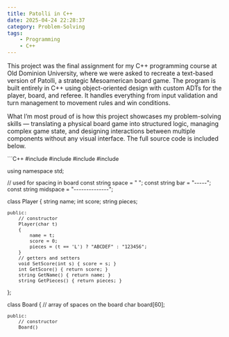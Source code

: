 ```yaml
---
title: Patolli in C++
date: 2025-04-24 22:28:37
category: Problem-Solving
tags:
    - Programming
    - C++
---
```


This project was the final assignment for my C++ programming course at Old Dominion University, where we were asked to recreate a text-based version of Patolli, a strategic Mesoamerican board game. The program is built entirely in C++ using object-oriented design with custom ADTs for the player, board, and referee. It handles everything from input validation and turn management to movement rules and win conditions.

What I’m most proud of is how this project showcases my problem-solving skills — translating a physical board game into structured logic, managing complex game state, and designing interactions between multiple components without any visual interface. The full source code is included below.

<div style="max-height: 400px; overflow-y: auto; font-size: 0.9em;">
```C++
#include <iostream>
#include <string>
#include <stdlib.h>
#include <time.h>

using namespace std;

// used for spacing in board
const string space = "              ";
const string bar = "-----";
const string midspace = "--------------";

class Player
{
    string name;
    int score;
    string pieces;

    public:
        // constructor
        Player(char t)
        {
            name = t;
            score = 0;
            pieces = (t == 'L') ? "ABCDEF" : "123456";
        } 
        // getters and setters
        void SetScore(int s) { score = s; }
        int GetScore() { return score; }
        string GetName() { return name; }
        string GetPieces() { return pieces; }
};

class Board
{
    // array of spaces on the board
    char board[60];

    public:
        // constructor
        Board()
        {
            for (int i = 0; i < 60; i++)
                board[i] = ' ';
        }
        // getters and setters
        void SetValue(int x, char v) { board[x] = v; }
        char GetValue(int x) { return board[x]; }
        // draws board with pieces
        void DrawBoard()
        {
            cout << space << bar << endl;
            cout << space << "|" << board[7] << "|" << board[8] << "|" << endl;
            cout << space << bar << endl;
            cout << space << "|" << board[6] << "|" << board[9] << "|" << endl;
            cout << space << bar << endl;
            cout << space << "|" << board[5] << "|" << board[10] << "|" << endl;
            cout << space << bar << endl;
            cout << space << "|" << board[4] << "|" << board[11] << "|" << endl;
            cout << space << bar << endl;
            cout << space << "|" << board[3] << "|" << board[12] << "|" << endl;
            cout << space << bar << endl;
            cout << space << "|" << board[2] << "|" << board[13] << "|" << endl;
            cout << space << bar << endl;
            cout << space << "|" << board[1] << "|" << board[14] << "|" << endl;
            cout << midspace << bar << midspace << endl;
            cout << "|" << board[53] << "|" << board[54] << "|" << board[55] << "|" << board[56]
                 << "|" << board[57] << "|" << board[58] << "|" << board[59] << "|" << board[0]
                 << "|" << board[15] << "|" << board[16] << "|" << board[17] << "|" << board[18]
                 << "|" << board[19] << "|" << board[20] << "|" << board[21] << "|" << board[22] << "|" << endl;
            cout << midspace << bar << midspace << endl;
            cout << "|" << board[52] << "|" << board[51] << "|" << board[50] << "|" << board[49]
                 << "|" << board[48] << "|" << board[47] << "|" << board[46] << "|" << board[45]
                 << "|" << board[30] << "|" << board[29] << "|" << board[28] << "|" << board[27]
                 << "|" << board[26] << "|" << board[25] << "|" << board[24] << "|" << board[23] <<  "|" << endl;
            cout << midspace << bar << midspace << endl;
            cout << space << "|" << board[44] << "|" << board[31] << "|" << endl;
            cout << space << bar << endl;
            cout << space << "|" << board[43] << "|" << board[32] << "|" << endl;
            cout << space << bar << endl;
            cout << space << "|" << board[42] << "|" << board[33] << "|" << endl;
            cout << space << bar << endl;
            cout << space << "|" << board[41] << "|" << board[34] << "|" << endl;
            cout << space << bar << endl;
            cout << space << "|" << board[40] << "|" << board[35] << "|" << endl;
            cout << space << bar << endl;
            cout << space << "|" << board[39] << "|" << board[36] << "|" << endl;
            cout << space << bar << endl;
            cout << space << "|" << board[38] << "|" << board[37] << "|" << endl;
            cout << space << bar << endl;
        }
};

class Referee
{
    Player* playerL;
    Player* playerN;
    Board* board;
    bool gameover;

    public:
        // constructor
        Referee()
        {
            playerL = new Player('L');
            playerN = new Player('N');
            board = new Board();
            gameover = false;
        }
        // main gameplay function
        void Play()
        {
            int turn = 1;
            int lastturn = 0;
            int diceRoll = 0;
            int spot = 0;
            char input = ' ';

            // loop until winner
            while (!gameover)
            {
                // decide current player
                Player* currentPlayer = (turn % 2 == 1) ? playerL : playerN;
                srand(time(NULL));
                system("CLS");
                board->DrawBoard();
                // figure out if last move ended or if it is prompting for re-input
                if (lastturn != turn) {
                    diceRoll = rand() % 6;
                    lastturn = turn;
                } else {
                    if (spot == 7 || spot == 8 || spot == 22 || spot == 23 || spot == 37 || spot == 38 || spot == 52 || spot == 53) {
                        cout << "You landed on the edge! Move again." << endl << endl;
                        diceRoll = rand() % 6;
                    } else {
                        cout << "Invalid Move! Try again." << endl << endl;
                    }
                }
                // instant pass
                if (diceRoll == 0) {
                    cout << "You rolled a 0. You must pass your turn." << endl << endl;
                }
                cout << "Player L (Letters) Score: " << playerL->GetScore() << endl;
                cout << "Player N (Numbers) Score: " << playerN->GetScore() << endl << endl;
                cout << "Player " << currentPlayer->GetName() << "'s Turn (Turn " << turn << ")" << endl;
                cout << "The roll is: " << diceRoll << endl;
                cout << "Select a piece to move (" << currentPlayer->GetPieces() << " or P to Pass): ";

                cin >> input;
                input = toupper(input);
                // pass turn
                if (input == 'P' || diceRoll == 0) { 
                    turn++;
                    continue;
                }
                // validate input
                if (!(currentPlayer->GetPieces().find(input) < currentPlayer->GetPieces().length())) { continue; }
                int position = -1;
                // find if piece is on board
                for (int i = 0; i < 60; i++) {
                    if (board->GetValue(i) == input) { position = i; }
                }
                spot = (position + diceRoll) % 60;
                if (position >= 0) {
                    if (spot != 0 && spot != 15 && spot != 30 && spot != 45) {
                        if (board->GetValue(spot) != ' ') { continue; } // can't move to occupied space outside of middle
                    }
                    board->SetValue(spot, input);
                    board->SetValue(position, ' ');
                    if (spot == 7 || spot == 8 || spot == 22 || spot == 23 || spot == 37 || spot == 38 || spot == 52 || spot == 53) { continue; } // extra turn
                    // scoring
                    if (currentPlayer->GetName() == "L" && spot == 29) {
                        board->SetValue(29, ' ');
                        playerL->SetScore(playerL->GetScore() + 1);
                    }
                    if (currentPlayer->GetName() == "N" && spot == 59) {
                        board->SetValue(59, ' ');
                        playerN->SetScore(playerN->GetScore() + 1);
                    }
                    turn++;
                } else {
                    // add new piece to board
                    if (currentPlayer->GetName() == "L") {
                        if (board->GetValue(31) == ' ') { board->SetValue(31, input); } else { continue; }
                    } else {
                        if (board->GetValue(1) == ' ') { board->SetValue(1, input); } else { continue; }
                    }
                    turn++;
                }
                // win conditions
                if (playerL->GetScore() == 6) {
                    cout << endl << "PLAYER L WINS" << endl;
                    gameover = true;
                } else if (playerN->GetScore() == 6) {
                    cout << endl << "PLAYER N WINS" << endl;
                    gameover = true;
                }
            }
        }
};

int main()
{
    Referee Game = Referee();
    Game.Play();
    return 0;
}
```

</div>
<br>
Here’s a screenshot of the game in action. It shows the initial setup phase and part of the turn cycle where players place pieces and roll the die. The visual layout of the board and player prompts were designed to be easy to follow, even in a simple text-based interface.
<br>

<div style="display: flex; justify-content: space-between; gap: 1rem; margin-top: 2rem;">
  <!-- First Image -->
  <div style="flex: 1; text-align: center;">
    <p style="margin-top: 0.5rem; font-size: 1.2em; color: #777;">Initial Game State</p>
    <img src="/images/patolli1.png" style="width: 500px; height: 700px; object-fit: cover; border: 1px solid #ccc; border-radius: 8px;">
  </div>

  <!-- Second Image -->
  <div style="flex: 1; text-align: center;">
    <p style="margin-top: 0.5rem; font-size: 1.2em; color: #777;">State of Game after Move 50</p>
    <img src="/images/patolli2.png" style="width: 500px; height: 700px; object-fit: cover; border: 1px solid #ccc; border-radius: 8px;">
  </div>
</div>